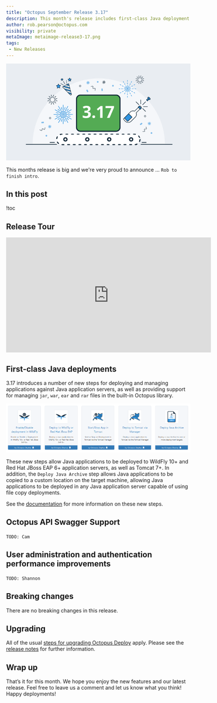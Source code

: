```yaml
---
title: "Octopus September Release 3.17"
description: This month's release includes first-class Java deployment support, Swagger support for the Octopus API bug fixes and more.
author: rob.pearson@octopus.com
visibility: private
metaImage: metaimage-release3-17.png
tags:
 - New Releases
---
```


![Octopus 3.17 release announcement](blogimage-release-3-17.png)

This months release is big and we're very proud to announce ... `Rob to finish intro`.

## In this post

!toc

## Release Tour

<iframe width="560" height="315" src="https://www.youtube.com/embed/TODO" frameborder="0" allowfullscreen></iframe>

## First-class Java deployments

3.17 introduces a number of new steps for deploying and managing applications against Java application servers, as well as providing support for managing `jar`, `war`, `ear` and `rar` files in the built-in Octopus library.

![Java Steps](java-steps.png)

These new steps allow Java applications to be deployed to WildFly 10+ and Red Hat JBoss EAP 6+ application servers, as well as Tomcat 7+. In addition, the `Deploy Java Archive` step allows Java applications to be copied to a custom location on the target machine, allowing Java applications to be deployed in any Java application server capable of using file copy deployments.

See the [documentation](http://g.octopushq.com/JavaAppDeploy) for more information on these new steps.

## Octopus API Swagger Support

`TODO: Cam`

## User administration and authentication performance improvements

`TODO: Shannon`

## Breaking changes

There are no breaking changes in this release.

## Upgrading

All of the usual [steps for upgrading Octopus Deploy](https://octopus.com/docs/administration/upgrading) apply. Please see the [release notes](https://octopus.com/downloads/compare?to=3.17.0) for further information.

## Wrap up

That’s it for this month. We hope you enjoy the new features and our latest release. Feel free to leave us a comment and let us know what you think! Happy deployments!

